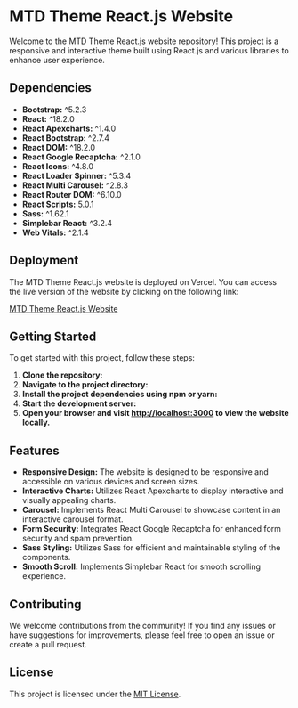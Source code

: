 # MTD Theme React.js Website

Welcome to the MTD Theme React.js website repository! This project is a responsive and interactive theme built using React.js and various libraries to enhance user experience.

## Dependencies

- **Bootstrap:** ^5.2.3
- **React:** ^18.2.0
- **React Apexcharts:** ^1.4.0
- **React Bootstrap:** ^2.7.4
- **React DOM:** ^18.2.0
- **React Google Recaptcha:** ^2.1.0
- **React Icons:** ^4.8.0
- **React Loader Spinner:** ^5.3.4
- **React Multi Carousel:** ^2.8.3
- **React Router DOM:** ^6.10.0
- **React Scripts:** 5.0.1
- **Sass:** ^1.62.1
- **Simplebar React:** ^3.2.4
- **Web Vitals:** ^2.1.4

## Deployment

The MTD Theme React.js website is deployed on Vercel. You can access the live version of the website by clicking on the following link:

[MTD Theme React.js Website](https://mtd-theme.vercel.app)

## Getting Started

To get started with this project, follow these steps:

1. **Clone the repository:**
2. **Navigate to the project directory:**
3. **Install the project dependencies using npm or yarn:**
4. **Start the development server:**
5. **Open your browser and visit [http://localhost:3000](http://localhost:3000) to view the website locally.**

## Features

- **Responsive Design:** The website is designed to be responsive and accessible on various devices and screen sizes.
- **Interactive Charts:** Utilizes React Apexcharts to display interactive and visually appealing charts.
- **Carousel:** Implements React Multi Carousel to showcase content in an interactive carousel format.
- **Form Security:** Integrates React Google Recaptcha for enhanced form security and spam prevention.
- **Sass Styling:** Utilizes Sass for efficient and maintainable styling of the components.
- **Smooth Scroll:** Implements Simplebar React for smooth scrolling experience.

## Contributing

We welcome contributions from the community! If you find any issues or have suggestions for improvements, please feel free to open an issue or create a pull request.

## License

This project is licensed under the [MIT License](LICENSE).
